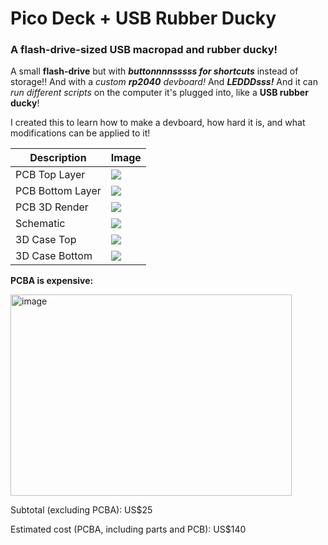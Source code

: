 # Pico Deck + USB Rubber Ducky 

### **A flash-drive-sized USB macropad and rubber ducky!**  

A small **flash-drive** but with *__buttonnnnsssss for shortcuts__* instead of storage!! And with a _custom **rp2040** devboard!_
And _**LEDDDsss!**_
And it can _run different scripts_ on the computer it's plugged into, like a **USB rubber ducky**!

I created this to learn how to make a devboard, how hard it is, and what modifications can be applied to it!

| Description           | Image                                                                                                                                  |
|-----------------------|----------------------------------------------------------------------------------------------------------------------------------------|
| PCB Top Layer         | ![](https://github.com/user-attachments/assets/773044ff-69c9-4aab-93c3-642981f49cec)                                                  |
| PCB Bottom Layer      | ![](https://github.com/user-attachments/assets/c9127008-7c07-4917-80c3-e31240565601)                                                  |
| PCB 3D Render         | ![](https://github.com/user-attachments/assets/d3730a47-ca12-4814-8c4c-6fdc7cbfad7d)                                                  |
| Schematic             | ![](https://github.com/user-attachments/assets/c16c6657-8c1c-4736-9c36-b4b51a29d4b7)                                                  |
| 3D Case Top           | ![](https://github.com/user-attachments/assets/b275727e-d42c-4a0a-9928-67f35f761e7c)                                                  |
| 3D Case Bottom        | ![](https://github.com/user-attachments/assets/619b6c87-6cf4-4fbf-9642-200cebef4399)                                                  |


**PCBA is expensive:**

<img width="450" height="322" alt="image" src="https://github.com/user-attachments/assets/e9a807e3-ea0d-4074-bf27-4773b036660f" />

Subtotal (excluding PCBA): US$25

Estimated cost (PCBA, including parts and PCB): US$140

